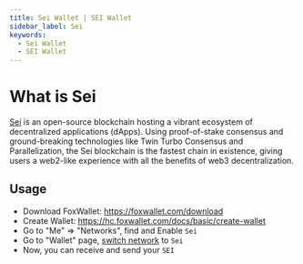 ```yaml
---
title: Sei Wallet | SEI Wallet
sidebar_label: Sei
keywords:
  - Sei Wallet
  - SEI Wallet
---
```


# What is Sei
[Sei](https://www.sei.io/) is an open-source blockchain hosting a vibrant ecosystem of decentralized applications (dApps). Using proof-of-stake consensus and ground-breaking technologies like Twin Turbo Consensus and Parallelization, the Sei blockchain is the fastest chain in existence, giving users a web2-like experience with all the benefits of web3 decentralization.  


## Usage
* Download FoxWallet: https://foxwallet.com/download
* Create Wallet: https://hc.foxwallet.com/docs/basic/create-wallet
* Go to "Me" => "Networks", find and Enable `Sei` 
* Go to "Wallet" page, [switch network](https://hc.foxwallet.com/docs/basic/manage-funds#switch-networks) to `Sei`
* Now, you can receive and send your `SEI`
